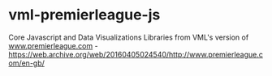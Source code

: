 # vml-premierleague-js
Core Javascript and Data Visualizations Libraries from VML's version of www.premierleague.com - https://web.archive.org/web/20160405024540/http://www.premierleague.com/en-gb/
